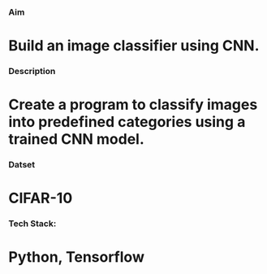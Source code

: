### Aim 
# Build an image classifier using CNN.
### Description
# Create a program to classify images into predefined categories using a trained CNN model.
### Datset
# CIFAR-10
### Tech Stack:
# Python, Tensorflow
